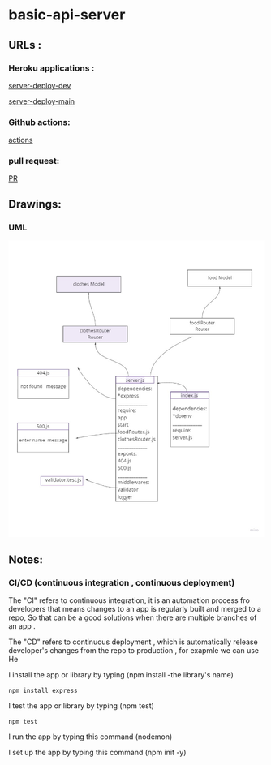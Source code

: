 # basic-api-server

## URLs : 

### Heroku applications :

[server-deploy-dev](https://basic-api-server-dev1.herokuapp.com/)

[server-deploy-main](https://basic-api-server-dina.herokuapp.com/)

### Github actions:

[actions](https://github.com/DinaSami/basic-api-server/actions)

### pull request:

[PR](https://github.com/DinaSami/basic-api-server/pull/1)

## Drawings:

### UML  

![preview](./UML.jpg)

## Notes:

### CI/CD (continuous integration , continuous deployment)

The "CI" refers to continuous integration, it is an automation process fro developers that means changes to an app is regularly built and merged to a repo, So that can be a good solutions when there are multiple branches of an app .

The "CD"  refers to continuous deployment , which is automatically release developer's changes from the repo to production , for exapmle we can use He

I install the app or library by typing (npm install -the library's name)

```
npm install express
```
I test the app or library by typing (npm test)

```
npm test 
```

I run the app by typing this command (nodemon)

I set up the app by typing this command (npm init -y)



